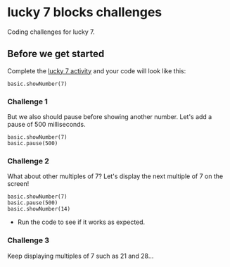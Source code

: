 # lucky 7 blocks challenges

Coding challenges for lucky 7.

## Before we get started

Complete the [lucky 7 activity](/lessons/lucky-7/activity) and your code will look like this:

```blocks
basic.showNumber(7)
```

### Challenge 1

But we also should pause before showing another number. Let's add a pause of 500 milliseconds.

```blocks
basic.showNumber(7)
basic.pause(500)
```

### Challenge 2

What about other multiples of 7? Let's display the next multiple of 7 on the screen!

```blocks
basic.showNumber(7)
basic.pause(500)
basic.showNumber(14)
```

* Run the code to see if it works as expected.

### Challenge 3

Keep displaying multiples of 7 such as 21 and 28...

